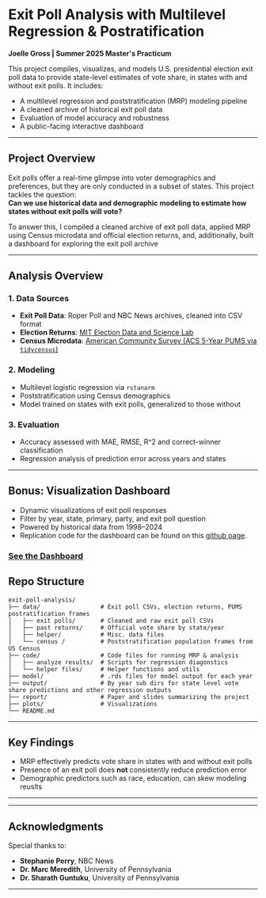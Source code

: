 #  Exit Poll Analysis with Multilevel Regression \& Postratification 
**Joelle Gross | Summer 2025 Master's Practicum**

This project compiles, visualizes, and models U.S. presidential election exit poll data to provide state-level estimates of vote share, in states with and without exit polls. It includes:
- A multilevel regression and poststratification (MRP) modeling pipeline
- A cleaned archive of historical exit poll data
- Evaluation of model accuracy and robustness
- A public-facing interactive dashboard

---

##  Project Overview

Exit polls offer a real-time glimpse into voter demographics and preferences, but they are only conducted in a subset of states. This project tackles the question:  
**Can we use historical data and demographic modeling to estimate how states without exit polls will vote?**

To answer this, I compiled a cleaned archive of exit poll data, applied MRP using Census microdata and official election returns, and, additionally, built a dashboard for exploring the exit poll archive

---
## Analysis Overview

### 1. Data Sources
- **Exit Poll Data**: Roper Poll and NBC News archives, cleaned into CSV format
- **Election Returns**: [MIT Election Data and Science Lab](https://electionlab.mit.edu/)
- **Census Microdata**: [American Community Survey (ACS 5-Year PUMS via `tidycensus`)](https://www.census.gov/programs-surveys/acs/microdata/access.html)

### 2. Modeling
- Multilevel logistic regression via `rstanarm`
- Poststratification using Census demographics
- Model trained on states with exit polls, generalized to those without

### 3. Evaluation
- Accuracy assessed with MAE, RMSE, R^2 and correct-winner classification
- Regression analysis of prediction error across years and states

---

##  Bonus: Visualization Dashboard
- Dynamic visualizations of exit poll responses  
- Filter by year, state, primary, party, and exit poll question 
- Powered by historical data from 1998–2024
- Replication code for the dashboard can be found on this [github page](https://github.com/joellegross/exit-poll-dashboard).

###  [See the Dashboard](https://exit-poll-dashboard.onrender.com)


##  Repo Structure

```
exit-poll-analysis/
├── data/                 # Exit poll CSVs, election returns, PUMS postratification frames
│   ├── exit polls/       # Cleaned and raw exit poll CSVs
│   ├── past returns/     # Official vote share by state/year
│   ├── helper/           # Misc. data files
│   └── census /          # Poststratification population frames from US Census
├── code/                 # Code files for running MRP & analysis
│   ├── analyze results/  # Scripts for regression diagonstics
│   └── helper files/     # Helper functions and utils
├── model/                # .rds files for model output for each year
├── output/               # By year sub dirs for state level vote share predictions and other regression outputs
├── report/               # Paper and slides summarizing the project
├── plots/                # Visualizations
└── README.md
```

---
## Key Findings

- MRP effectively predicts vote share in states with and without exit polls
- Presence of an exit poll does **not** consistently reduce prediction error
- Demographic predictors such as race, education, can skew modeling reuslts

---
---

##  Acknowledgments

Special thanks to:
- **Stephanie Perry**, NBC News
- **Dr. Marc Meredith**, University of Pennsylvania
- **Dr. Sharath Guntuku**, University of Pennsylvania

---
